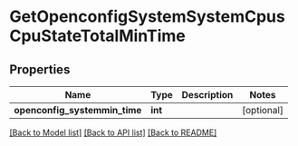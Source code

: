 # GetOpenconfigSystemSystemCpusCpuStateTotalMinTime

## Properties
Name | Type | Description | Notes
------------ | ------------- | ------------- | -------------
**openconfig_systemmin_time** | **int** |  | [optional] 

[[Back to Model list]](../README.md#documentation-for-models) [[Back to API list]](../README.md#documentation-for-api-endpoints) [[Back to README]](../README.md)


